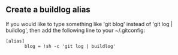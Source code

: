 
## Create a buildlog alias

If you would like to type something like 'git blog' instead of 'git log |
buildlog', then add the following line to your ~/.gitconfig:

```
[alias]
       blog = !sh -c 'git log | buildlog'
```
